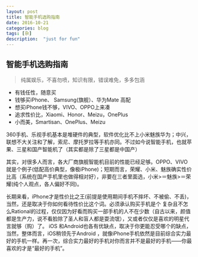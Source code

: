 ```yaml
---
layout: post
title: 智能手机选购指南
date: 2016-10-21
categories: blog
tags: [杂]
description:  "just for fun"
---
```

## 智能手机选购指南

> 纯属娱乐，不喜勿喷，知识有限，错误难免，多多包涵

- 有钱任性，随意买
- 钱够买iPhone、 Samsung(旗舰）、华为Mate 高配
- 想买iPhone钱不够，VIVO、OPPO上来凑
- 追求性价比，Xiaomi、Honor、Meizu，OnePlus 
- 小而美，Smartisan、OnePlus、Meizu
    
360手机、乐视手机基本是堆硬件的典型，软件优化比不上小米魅族华为；中兴，联想不大关注和了解，索尼、摩托罗拉等手机亦同。不过如今说智能手机，也就苹果、三星和国产智能机了（其实都是除了三星都是中国产）

其实，对很多人而言，各大厂商旗舰智能机目前的性能已经足够。OPPO、VIVO就是个例子(低配高价典型，像极iPhone)；短期而言，荣耀、小米、魅族确实性价比高（系统在国产手机里也做得相对好），非要在三者里面选，小米>＝魅族>＝荣耀(纯个人观点，各人偏好不同)。

长期来看，iPhone才是性价比之王(前提是使用期间手机不摔坏、不被偷、不丢)，当然，还是取决于你如何看待性价比这个词。必须承认购买手机是个
复杂且不怎么Rational的过程，仅仅因为好看而购买一部手机的人不在少数（自古以来，颜值都是生产力，说不看脸除了圣人和盲人都是耍流氓），又或者仅仅是喜欢的明星代言就够（购）了。
iOS 和Android也各有优缺点，取决于你更能忍受哪个的缺点，当然，整体而言，iOS稍领先于Android ，就像iPhone手机依然是目前综合实力最好的手机一样。再一次，综合实力最好的手机对你而言并不是最好的手机——你最喜欢的才是“最好的手机”。